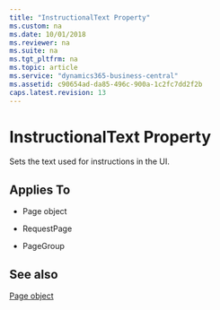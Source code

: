 ```yaml
---
title: "InstructionalText Property"
ms.custom: na
ms.date: 10/01/2018
ms.reviewer: na
ms.suite: na
ms.tgt_pltfrm: na
ms.topic: article
ms.service: "dynamics365-business-central"
ms.assetid: c90654ad-da85-496c-900a-1c2fc7dd2f2b
caps.latest.revision: 13
---
```


 

# InstructionalText Property
Sets the text used for instructions in the UI. 
  
## Applies To  
  
-   Page object  
  
-   RequestPage

-   PageGroup

## See also
[Page object](../devenv-page-object.md)  
